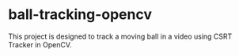 # ball-tracking-opencv
This project is designed to track a moving ball in a video using CSRT Tracker in OpenCV. 
